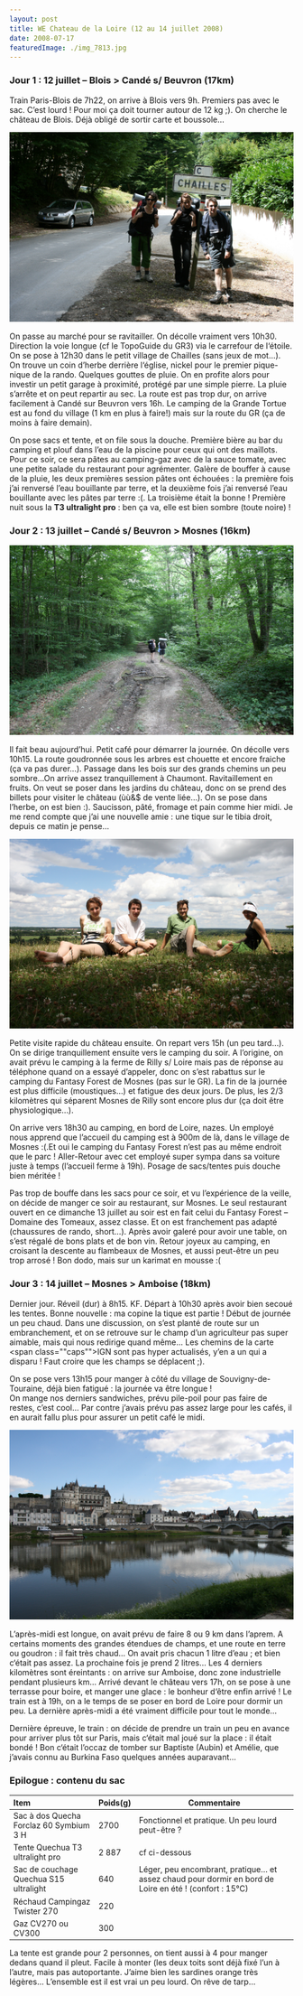 ```yaml
---
layout: post
title: WE Chateau de la Loire (12 au 14 juillet 2008)
date: 2008-07-17
featuredImage: ./img_7813.jpg
---
```


### Jour 1 : 12 juillet – Blois > Candé s/ Beuvron (17km)
Train Paris-Blois de 7h22, on arrive à Blois vers 9h. Premiers pas avec
le sac. C’est lourd ! Pour moi ça doit tourner autour de 12 kg ;). On
cherche le château de Blois. Déjà obligé de sortir carte et boussole…

![Marché](./img_7790.jpg)

On passe au marché pour se ravitailler. On décolle vraiment vers 10h30.
Direction la voie longue (cf le TopoGuide du GR3) via le carrefour de
l‘étoile. On se pose à 12h30 dans le petit village de Chailles (sans
jeux de mot…). On trouve un coin d’herbe derrière l‘église, nickel pour
le premier pique-nique de la rando. Quelques gouttes de pluie. On en
profite alors pour investir un petit garage à proximité, protégé par une
simple pierre. La pluie s’arrête et on peut repartir au sec. La route
est pas trop dur, on arrive facilement à Candé sur Beuvron vers 16h. Le
camping de la Grande Tortue est au fond du village (1 km en plus à
faire!) mais sur la route du GR (ça de moins à faire demain).

On pose sacs et tente, et on file sous la douche. Première bière au bar
du camping et plouf dans l’eau de la piscine pour ceux qui ont des
maillots. Pour ce soir, ce sera pâtes au camping-gaz avec de la sauce
tomate, avec une petite salade du restaurant pour agrémenter. Galère de
bouffer à cause de la pluie, les deux premières session pâtes ont
échouées : la première fois j’ai renversé l’eau bouillante par terre, et
la deuxième fois j’ai renversé l’eau bouillante avec les pâtes par terre
:(. La troisième était la bonne ! Première nuit sous la **T3 ultralight
pro** : ben ça va, elle est bien sombre (toute noire) !

### Jour 2 : 13 juillet – Candé s/ Beuvron > Mosnes (16km)

![](./img_7805.jpg)

Il fait beau aujourd’hui. Petit café pour démarrer la journée. On
décolle vers 10h15. La route goudronnée sous les arbres est chouette et
encore fraiche (ça va pas durer…). Passage dans les bois sur des grands
chemins un peu sombre…On arrive assez tranquillement à Chaumont.
Ravitaillement en fruits. On veut se poser dans les jardins du château,
donc on se prend des billets pour visiter le château (ùù&\$ de vente
liée…). On se pose dans l’herbe, on est bien :). Saucisson, pâté,
fromage et pain comme hier midi. Je me rend compte que j’ai une nouvelle
amie : une tique sur le tibia droit, depuis ce matin je pense…

![Marché](./img_7813.jpg)

Petite visite rapide du château ensuite. On repart vers 15h (un peu
tard…). On se dirige tranquillement ensuite vers le camping du soir. A
l’origine, on avait prévu le camping à la ferme de Rilly s/ Loire mais
pas de réponse au téléphone quand on a essayé d’appeler, donc on s’est
rabattus sur le camping du Fantasy Forest de Mosnes (pas sur le GR). La
fin de la journée est plus difficile (moustiques…) et fatigue des deux
jours. De plus, les 2/3 kilomètres qui séparent Mosnes de Rilly sont
encore plus dur (ça doit être physiologique…).

On arrive vers 18h30 au camping, en bord de Loire, nazes. Un employé
nous apprend que l’accueil du camping est à 900m de là, dans le village
de Mosnes :(.Et oui le camping du Fantasy Forest n’est pas au même
endroit que le parc ! Aller-Retour avec cet employé super sympa dans sa
voiture juste à temps (l’accueil ferme à 19h). Posage de sacs/tentes
puis douche bien méritée !

Pas trop de bouffe dans les sacs pour ce soir, et vu l’expérience de la
veille, on décide de manger ce soir au restaurant, sur Mosnes. Le seul
restaurant ouvert en ce dimanche 13 juillet au soir est en fait celui du
Fantasy Forest – Domaine des Tomeaux, assez classe. Et on est
franchement pas adapté (chaussures de rando, short…). Après avoir galeré
pour avoir une table, on s’est régalé de bons plats et de bon vin.
Retour joyeux au camping, en croisant la descente au flambeaux de
Mosnes, et aussi peut-être un peu trop arrosé ! Bon dodo, mais sur un
karimat en mousse :(

### Jour 3 : 14 juillet – Mosnes > Amboise (18km)

Dernier jour. Réveil (dur) à 8h15. KF. Départ à 10h30 après avoir bien
secoué les tentes. Bonne nouvelle : ma copine la tique est partie !
Début de journée un peu chaud. Dans une discussion, on s’est planté de
route sur un embranchement, et on se retrouve sur le champ d’un
agriculteur pas super aimable, mais qui nous redirige quand même… Les
chemins de la carte <span class="\"caps\"">IGN</span> sont pas hyper
actualisés, y’en a un qui a disparu ! Faut croire que les champs se
déplacent ;).

On se pose vers 13h15 pour manger à côté du village de
Souvigny-de-Touraine, déjà bien fatigué : la journée va être longue !  
On mange nos derniers sandwiches, prévu pile-poil pour pas faire de
restes, c’est cool… Par contre j’avais prévu pas assez large pour les
cafés, il en aurait fallu plus pour assurer un petit café le midi.

![](./img_7833.jpg)

L’après-midi est longue, on avait prévu de faire 8 ou 9 km dans l’aprem.
A certains moments des grandes étendues de champs, et une route en terre
ou goudron : il fait très chaud… On avait pris chacun 1 litre d’eau ; et
bien c‘était pas assez. La prochaine fois je prend 2 litres… Les 4
derniers kilomètres sont éreintants : on arrive sur Amboise, donc zone
industrielle pendant plusieurs km… Arrivé devant le château vers 17h, on
se pose à une terrasse pour boire, et manger une glace : le bonheur
d‘être enfin arrivé ! Le train est à 19h, on a le temps de se poser en
bord de Loire pour dormir un peu. La dernière après-midi a été vraiment
difficile pour tout le monde…

Dernière épreuve, le train : on décide de prendre un train un peu en
avance pour arriver plus tôt sur Paris, mais c‘était mal joué sur la
place : il était bondé ! Bon c‘était l’occaz de tomber sur Baptiste
(Aubin) et Amélie, que j’avais connu au Burkina Faso
quelques années auparavant…

### Epilogue : contenu du sac

| Item                                    | Poids(g) | Commentaire                                                                                            |
|:--------------------------------------- |:-------- | ------------------------------------------------------------------------------------------------------ |
| Sac à dos Quecha Forclaz 60 Symbium 3 H | 2700     | Fonctionnel et pratique. Un peu lourd peut-être ?                                                      |
| Tente Quechua T3 ultralight pro         | 2 887    | cf ci-dessous                                                                                          |
| Sac de couchage Quechua S15 ultralight  | 640      | Léger, peu encombrant, pratique… et assez chaud pour dormir en bord de Loire en été ! (confort : 15°C) |
| Réchaud Campingaz Twister 270           | 220      |                                                                                                        |
| Gaz CV270 ou CV300                      | 300      |                                                                                                        |


La tente est grande pour 2 personnes, on tient aussi à 4 pour manger dedans quand il pleut. Facile à monter (les deux toits sont déjà fixé l’un à l’autre, mais pas autoportante. J’aime bien les sardines orange très légères… L’ensemble est il est vrai un peu lourd. On rêve de tarp…

